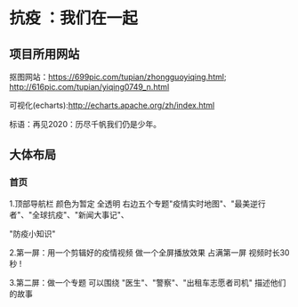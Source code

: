 # 抗疫 ：我们在一起

## 项目所用网站

抠图网站：https://699pic.com/tupian/zhongguoyiqing.html;  http://616pic.com/tupian/yiqing0749_n.html

可视化(echarts):http://echarts.apache.org/zh/index.html

标语：再见2020：历尽千帆我们仍是少年。

## 大体布局

### 首页

1.顶部导航栏  颜色为暂定 全透明  右边五个专题"疫情实时地图"、"最美逆行者"、"全球抗疫"、"新闻大事记"、

"防疫小知识"

2.第一屏：用一个剪辑好的疫情视频 做一个全屏播放效果  占满第一屏  视频时长30秒 ! 

3.第二屏：做一个专题   可以围绕 "医生"、"警察"、"出租车志愿者司机" 描述他们的故事